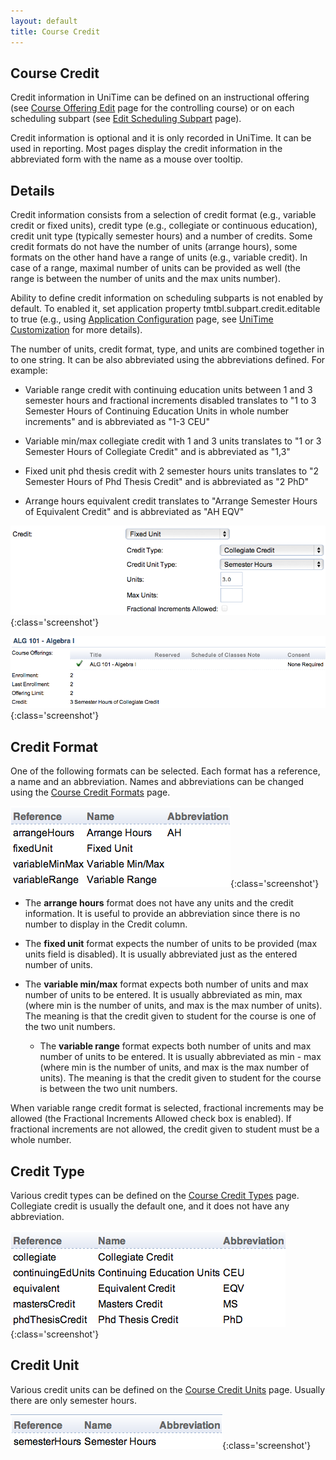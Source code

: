 ```yaml
---
layout: default
title: Course Credit
---
```



## Course Credit


 Credit information in UniTime can be defined on an instructional offering (see [Course Offering Edit](edit-course-offering) page for the controlling course) or on each scheduling subpart (see [Edit Scheduling Subpart](edit-scheduling-subpart) page).


 Credit information is optional and it is only recorded in UniTime. It can be used in reporting. Most pages display the credit information in the abbreviated form with the name as a mouse over tooltip.

## Details


 Credit information consists from a selection of credit format (e.g., variable credit or fixed units), credit type (e.g., collegiate or continuous education), credit unit type (typically semester hours) and a number of credits. Some credit formats do not have the number of units (arrange hours), some formats on the other hand have a range of units (e.g., variable credit). In case of a range, maximal number of units can be provided as well (the range is between the number of units and the max units number).


 Ability to define credit information on scheduling subparts is not enabled by default. To enabled it, set application property tmtbl.subpart.credit.editable to true (e.g., using [Application Configuration](application-configuration) page, see [UniTime Customization](http://help34.unitime.org/Timetabling_Installation#TOC-Customization) for more details).


 The number of units, credit format, type, and units are combined together in to one string. It can be also abbreviated using the abbreviations defined. For example:

* Variable range credit with continuing education units between 1 and 3 semester hours and fractional increments disabled translates to "1 to 3 Semester Hours of Continuing Education Units in whole number increments" and is abbreviated as "1-3 CEU"

* Variable min/max collegiate credit with 1 and 3 units translates to "1 or 3 Semester Hours of Collegiate Credit" and is abbreviated as "1,3"

* Fixed unit phd thesis credit with 2 semester hours units translates to "2 Semester Hours of Phd Thesis Credit" and is abbreviated as "2 PhD"

* Arrange hours equivalent credit translates to "Arrange Semester Hours of Equivalent Credit" and is abbreviated as "AH EQV"


![Course Credit](images/course-credit-1.png){:class='screenshot'}


![Course Credit](images/course-credit-2.png){:class='screenshot'}

## Credit Format


 One of the following formats can be selected. Each format has a reference, a name and an abbreviation. Names and abbreviations can be changed using the [Course Credit Formats](course-credit-formats) page.


![Course Credit](images/course-credit-3.png){:class='screenshot'}

* The **arrange hours** format does not have any units and the credit information. It is useful to provide an abbreviation since there is no number to display in the Credit column.

* The **fixed unit** format expects the number of units to be provided (max units field is disabled). It is usually abbreviated just as the entered number of units.

* The **variable min/max** format expects both number of units and max number of units to be entered. It is usually abbreviated as min, max (where min is the number of units, and max is the max number of units). The meaning is that the credit given to student for the course is one of the two unit numbers.
	* The **variable range** format expects both number of units and max number of units to be entered. It is usually abbreviated as min - max (where min is the number of units, and max is the max number of units). The meaning is that the credit given to student for the course is between the two unit numbers.


 When variable range credit format is selected, fractional increments may be allowed (the Fractional Increments Allowed check box is enabled). If fractional increments are not allowed, the credit given to student must be a whole number.

## Credit Type


 Various credit types can be defined on the [Course Credit Types](course-credit-types) page. Collegiate credit is usually the default one, and it does not have any abbreviation.


![Course Credit](images/course-credit-4.png){:class='screenshot'}

## Credit Unit


 Various credit units can be defined on the [Course Credit Units](course-credit-units) page. Usually there are only semester hours.


![Course Credit](images/course-credit-5.png){:class='screenshot'}
